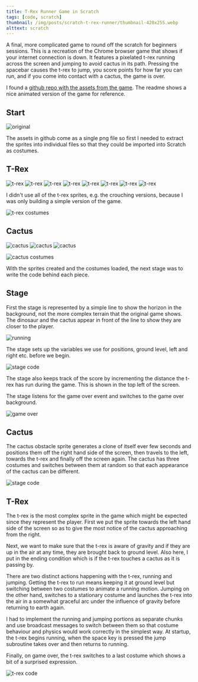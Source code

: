 ```yaml
---
title: T-Rex Runner Game in Scratch
tags: [code, scratch]
thumbnail: /img/posts/scratch-t-rex-runner/thumbnail-420x255.webp
alttext: scratch
---
```


A final, more complicated game to round off the scratch for beginners sessions. This is a recreation of the Chrome browser game
that shows if your internet connection is down. It features a pixelated t-rex running across the screen and jumping to avoid
cactus in its path. Pressing the spacebar causes the t-rex to jump, you score points for how far you can run, and if you come
into contact with a cactus, the game is over.

I found a <a href="https://github.com/wayou/t-rex-runner">github repo with the assets from the game</a>. The readme shows a nice
animated version of the game for reference.

## Start

![original](/img/posts/scratch-t-rex-runner/200-offline-sprite.webp)

The assets in github come as a single png file so first I needed to extract the sprites into individual files so that they could be
imported into Scratch as costumes.

## T-Rex

![t-rex](/img/posts/scratch-t-rex-runner/trex1.webp)
![t-rex](/img/posts/scratch-t-rex-runner/trex2.webp)
![t-rex](/img/posts/scratch-t-rex-runner/trex3.webp)
![t-rex](/img/posts/scratch-t-rex-runner/trex4.webp)
![t-rex](/img/posts/scratch-t-rex-runner/trex5.webp)
![t-rex](/img/posts/scratch-t-rex-runner/trex6.webp)
![t-rex](/img/posts/scratch-t-rex-runner/trex7.webp)
![t-rex](/img/posts/scratch-t-rex-runner/trex8.webp)

I didn't use all of the t-rex sprites, e.g. the crouching versions, because I was only building a simple version of the game.

![t-rex costumes](/img/posts/scratch-t-rex-runner/t-rex-costumes.webp)

## Cactus

![cactus](/img/posts/scratch-t-rex-runner/cactus1.webp)
![cactus](/img/posts/scratch-t-rex-runner/cactus2.webp)
![cactus](/img/posts/scratch-t-rex-runner/cactus3.webp)

![cactus costumes](/img/posts/scratch-t-rex-runner/cactus-costumes.webp)

With the sprites created and the costumes loaded, the next stage was to write the code behind each piece.

## Stage

First the stage is represented by a simple line to show the horizon in the background, not the more complex
terrain that the original game shows. The dinosaur and the cactus appear in front of the line to show they are
closer to the player.

![running](/img/posts/scratch-t-rex-runner/running.webp)

The stage sets up the variables we use for positions, ground level, left and right etc. before we begin.

![stage code](/img/posts/scratch-t-rex-runner/stage-code.webp)

The stage also keeps track of the score by incrementing the distance the t-rex has run during the game. This is
shown in the top left of the screen.

The stage listens for the game over event and switches to the game over background.

![game over](/img/posts/scratch-t-rex-runner/game-over.webp)

## Cactus

The cactus obstacle sprite generates a clone of itself ever few seconds and positions them off the right hand side of
the screen, then travels to the left, towards the t-rex and finally off the screen again. The cactus has
three costumes and switches between them at random so that each appearance of the cactus can be different.

![stage code](/img/posts/scratch-t-rex-runner/cactus-code.webp)

## T-Rex

The t-rex is the most complex sprite in the game which might be expected since they represent the player. First we put the
sprite towards the left hand side of the screen so as to give the most notice of the cactus approaching from the right.

Next, we want to make sure that the t-rex is aware of gravity and if they are up in the air at any time, they are brought back
to ground level. Also here, I put in the ending condition which is if the t-rex touches a cactus as it is passing by.

There are two distinct actions happening with the t-rex, running and jumping. Getting the t-rex to run means keeping it at ground level
but switching between two costumes to animate a running motion. Jumping on the other hand, switches to a stationary costume and
launches the t-rex into the air in a somewhat graceful arc under the influence of gravity before returning to earth again.

I had to implement the running and jumping portions as separate chunks and use broadcast messages to switch between them so that
costume behaviour and physics would work correctly in the simplest way. At startup, the t-rex begins running, when the space key is pressed
the jump subroutine takes over and then returns to running.

Finally, on game over, the t-rex switches to a last costume which shows a bit of a surprised expression.

![t-rex code](/img/posts/scratch-t-rex-runner/t-rex-code.webp)
